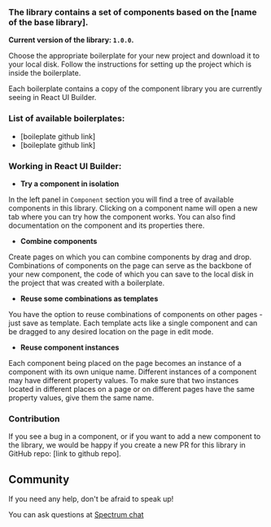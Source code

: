 ### The library contains a set of components based on the [name of the base library].

**Current version of the library: `1.0.0`.**

Choose the appropriate boilerplate for your new project and download it to your local disk. Follow the instructions for setting up the project which is inside the boilerplate.

Each boilerplate contains a copy of the component library you are currently seeing in React UI Builder.

### List of available boilerplates:

* [boileplate github link]
* [boileplate github link]

### Working in React UI Builder:

* **Try a component in isolation**

In the left panel in `Component` section you will find a tree of available components in this library.
Clicking on a component name will open a new tab where you can try how the component works. You can also find documentation on the component and its properties there.

* **Combine components**

Create pages on which you can combine components by drag and drop. Combinations of components on the page can serve as the backbone of your new component, the code of which you can save to the local disk in the project that was created with a boilerplate.

* **Reuse some combinations as templates**

You have the option to reuse combinations of components on other pages - just save as template. Each template acts like a single component and can be dragged to any desired location on the page in edit mode.

* **Reuse component instances**

Each component being placed on the page becomes an instance of a component with its own unique name. Different instances of a component may have different property values. To make sure that two instances located in different places on a page or on different pages have the same property values, give them the same name.

### Contribution

If you see a bug in a component, or if you want to add a new component to the library, we would be happy if you create a new PR for this library in GitHub repo: [link to github repo].

## Community

If you need any help, don't be afraid to speak up!

You can ask questions at [Spectrum chat](https://spectrum.chat/react-ui-builder)
